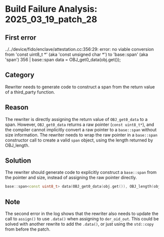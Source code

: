 # Build Failure Analysis: 2025_03_19_patch_28

## First error

../../device/fido/enclave/attestation.cc:356:29: error: no viable conversion from 'const uint8_t *' (aka 'const unsigned char *') to 'base::span<const uint8_t>' (aka 'span<const unsigned char>')
  356 |   base::span<const uint8_t> data = OBJ_get0_data(obj.get());

## Category
Rewriter needs to generate code to construct a span from the return value of a third_party function.

## Reason
The rewriter is directly assigning the return value of `OBJ_get0_data` to a span.  However, `OBJ_get0_data` returns a raw pointer (`const uint8_t*`), and the compiler cannot implicitly convert a raw pointer to a `base::span` without size information. The rewriter needs to wrap the raw pointer in a `base::span` constructor call to create a valid `span` object, using the length returned by OBJ_length.

## Solution
The rewriter should generate code to explicitly construct a `base::span` from the pointer and size, instead of assigning the raw pointer directly.

```c++
base::span<const uint8_t> data(OBJ_get0_data(obj.get()), OBJ_length(obj.get()));
```

## Note
The second error in the log shows that the rewriter also needs to update the call to `assign()` to use `.data()` when assigning to `der_oid_out`. This could be solved with another rewrite to add the `.data()`, or just using the `std::copy` from before the patch.